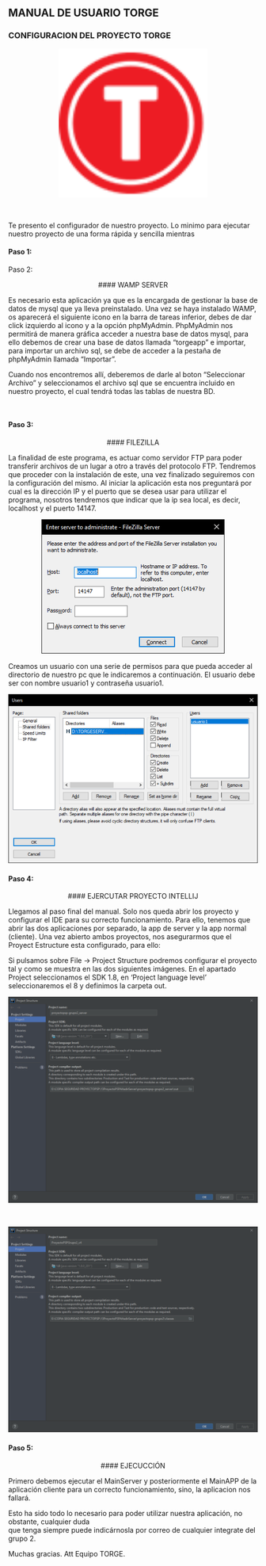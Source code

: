 
## MANUAL DE USUARIO TORGE

### CONFIGURACION DEL PROYECTO TORGE

<p align="center">
<img src="/resources/manual/logotorgeiconoventana.png" width="300" height="300"/>
</p>

</br>
          
<p>Te presento el configurador de nuestro proyecto. Lo minimo para ejecutar nuestro proyecto de una forma rápida
 y sencilla mientras</p>

#### Paso 1:
<p align="center>
          
<p>Descargar el proyecto de GitHub actualizado de la rama “develop”.</p>
</br>
<p>Enlace del proyecto: https://github.com/AlexisRuiz00/Proyectopsp-grupo1.git</p>

</p>


#### Paso 2:
<p align="center">
#### WAMP SERVER
</p>

<p>
Es necesario esta aplicación ya que es la encargada de gestionar la base de datos de mysql que ya lleva preinstalado. Una vez se haya instalado WAMP, os aparecerá el siguiente icono en la barra de tareas inferior,
  debes de dar click izquierdo al icono y a la opción phpMyAdmin. PhpMyAdmin nos permitirá de manera gráfica acceder a nuestra base de datos mysql, para ello debemos de crear una base de datos llamada “torgeapp” 
  e importar, para importar un archivo sql, se debe de acceder a la pestaña de phpMyAdmin llamada “Importar”.
</p>
<p>
  Cuando nos encontremos allí, deberemos de darle al boton “Seleccionar Archivo” y seleccionamos el archivo sql que se encuentra incluido en nuestro proyecto,
  el cual tendrá todas las tablas de nuestra BD.
</p>

</br>


#### Paso 3:
<p align="center">
#### FILEZILLA
</p>

<p>
La finalidad de este programa, es actuar como servidor FTP para poder transferir archivos de un lugar a otro a través del protocolo FTP. Tendremos que proceder con la instalación de este, una vez finalizado seguiremos
 con la configuración del mismo. Al iniciar la aplicación esta nos preguntará por cual es la dirección IP y el puerto que se desea usar para utilizar el programa, nosotros tendremos que indicar que la ip sea local, es
 decir, localhost y el puerto 14147. 
</p>

<p align="center">
<img src="/resources/manual/initfilezilla.PNG"/>
</p>

<p>Creamos un usuario con una serie de permisos para que pueda acceder al directorio de nuestro pc que le indicaremos a continuación. El usuario debe ser con nombre usuario1 y contraseña usuario1.</p>

<p align="center">
<img src="/resources/manual/usersfilezilla.PNG"/>
</p>

#### Paso 4:

<p align="center">
#### EJERCUTAR PROYECTO INTELLIJ
</p>

<p>
Llegamos al paso final del manual. Solo nos queda abrir los proyecto y configurar el IDE para su correcto funcionamiento. Para ello, tenemos que abrir las dos aplicaciones por separado, la app de server y la app normal (cliente).
Una vez abierto ambos proyectos, nos asegurarmos que el Proyect Estructure esta configurado, para ello:
</p>
<p>
Si pulsamos sobre File -> Project Structure podremos configurar el proyecto tal y como se muestra en las dos siguientes imágenes.
En el apartado Project seleccionamos el SDK 1.8, en ‘Project language level’ seleccionaremos el 8 y definimos la carpeta out.
</p>
<p align="center">
<img src="/resources/manual/estructureserver.png"/>
</p>

<br>

<p align="center">
<img src="/resources/manual/estructurecliente.PNG"/>
</p>

#### Paso 5:

<p align="center">
#### EJECUCCIÓN
</p>

<p>
Primero debemos ejecutar el MainServer y posteriormente el MainAPP de la aplicación cliente para un correcto funcionamiento, sino, la aplicacion nos fallará.
</p>

<p>Esto ha sido todo lo necesario para poder utilizar nuestra aplicación, no obstante, cualquier duda</br>
que tenga siempre puede indicárnosla por correo de cualquier integrate del grupo 2.</p>


<p>Muchas gracias. Att Equipo TORGE.</p>
</p>
